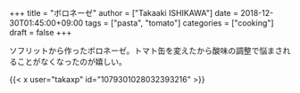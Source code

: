 +++
title = "ボロネーゼ"
author = ["Takaaki ISHIKAWA"]
date = 2018-12-30T01:45:00+09:00
tags = ["pasta", "tomato"]
categories = ["cooking"]
draft = false
+++

ソフリットから作ったボロネーゼ。トマト缶を変えたから酸味の調整で悩まされることがなくなったのが嬉しい。  

{{< x user="takaxp" id="1079301028032393216" >}}
